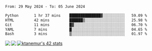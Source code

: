 <!--START_SECTION:waka-->

```txt
From: 29 May 2024 - To: 05 June 2024

Python       1 hr 37 mins    ██████████████▓░░░░░░░░░░   59.09 %
HTML         42 mins         ██████▒░░░░░░░░░░░░░░░░░░   25.98 %
Git          11 mins         █▓░░░░░░░░░░░░░░░░░░░░░░░   06.70 %
YAML         7 mins          █░░░░░░░░░░░░░░░░░░░░░░░░   04.65 %
Bash         3 mins          ▒░░░░░░░░░░░░░░░░░░░░░░░░   01.97 %
```

<!--END_SECTION:waka-->
<a href="https://github.com/anuraghazra/github-readme-stats">
  <img align="left" src="https://github-readme-stats.vercel.app/api?username=Tanesan&count_private=true&show_icons=true" />
<img align="left" src="https://github-readme-stats.vercel.app/api/top-langs/?username=Tanesan" />
</a>

[![ktanemur's 42 stats](https://badge42.vercel.app/api/v2/cl1wslf6s002109l771rng2w8/stats?cursusId=21&coalitionId=62)](https://github.com/JaeSeoKim/badge42)
